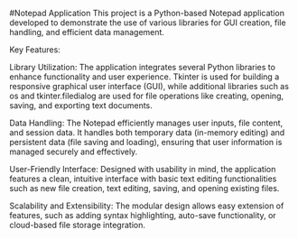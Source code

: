 #Notepad Application 
This project is a Python-based Notepad application developed to demonstrate the use of various libraries for GUI creation, file handling, and efficient data management.

Key Features:

Library Utilization:
The application integrates several Python libraries to enhance functionality and user experience. Tkinter is used for building a responsive graphical user interface (GUI), while additional libraries such as os and tkinter.filedialog are used for file operations like creating, opening, saving, and exporting text documents.

Data Handling:
The Notepad efficiently manages user inputs, file content, and session data. It handles both temporary data (in-memory editing) and persistent data (file saving and loading), ensuring that user information is managed securely and effectively.

User-Friendly Interface:
Designed with usability in mind, the application features a clean, intuitive interface with basic text editing functionalities such as new file creation, text editing, saving, and opening existing files.

Scalability and Extensibility:
The modular design allows easy extension of features, such as adding syntax highlighting, auto-save functionality, or cloud-based file storage integration.
